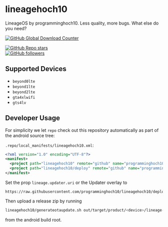 # lineagehoch10
LineageOS by programminghoch10. Less quality, more bugs. What else do you need?

[![GitHub Global Download Counter](https://img.shields.io/github/downloads/programminghoch10/lineagehoch10/total?logo=github)](https://github.com/programminghoch10/lineagehoch10/releases)

[![GitHub Repo stars](https://img.shields.io/github/stars/programminghoch10/lineagehoch10?style=social)](https://github.com/programminghoch10/lineagehoch10/stargazers) \
[![GitHub followers](https://img.shields.io/github/followers/programminghoch10?style=social)](https://github.com/programminghoch10)

## Supported Devices

* `beyond0lte`
* `beyond1lte`
* `beyond2lte`
* `gta4xlwifi`
* `gts4lv`

## Developer Usage

For simplicity we let `repo` check out this repository automatically as part of the android source tree:

`.repo/local_manifests/lineagehoch10.xml`:
```xml
<?xml version="1.0" encoding="UTF-8"?>
<manifest>
  <project path="lineagehoch10" remote="github" name="programminghoch10/lineagehoch10" revision="main" />
  <project path="lineagehoch10/deploy" remote="github" name="programminghoch10/lineagehoch10" revision="deploy" />
</manifest>
```

Set the prop `lineage.updater.uri` or the Updater overlay to 
```
https://raw.githubusercontent.com/programminghoch10/lineagehoch10/deploy/{device}.json
```

Then upload a release zip by running
```sh
lineagehoch10/generateotaupdate.sh out/target/product/<device>/lineage-20.0-<...>.zip
```
from the android build root.
